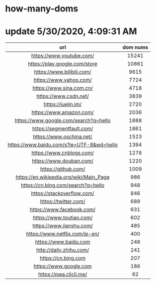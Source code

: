 # how-many-doms

# update 5/30/2020, 4:09:31 AM

url | dom nums
:-: | :-:
https://www.youtube.com/ | 15241
https://play.google.com/store | 10861
https://www.bilibili.com/ | 9615
https://www.yahoo.com/ | 7724
https://www.sina.com.cn/ | 4718
https://www.csdn.net/ | 3839
https://juejin.im/ | 2720
https://www.amazon.com/ | 2036
https://www.google.com/search?q=hello | 1888
https://segmentfault.com/ | 1861
https://www.oschina.net/ | 1523
https://www.baidu.com/s?ie=UTF-8&wd=hello | 1394
https://www.cnblogs.com/ | 1278
https://www.douban.com/ | 1220
https://github.com/ | 1009
https://en.wikipedia.org/wiki/Main_Page | 986
https://cn.bing.com/search?q=hello | 948
https://stackoverflow.com/ | 846
https://twitter.com/ | 689
https://www.facebook.com/ | 631
https://www.toutiao.com/ | 602
https://www.jianshu.com/ | 485
https://www.netflix.com/jp-en/ | 400
https://www.baidu.com | 248
http://daily.zhihu.com/ | 241
https://cn.bing.com | 207
https://www.google.com | 186
https://pwa.clicli.me/ | 62
